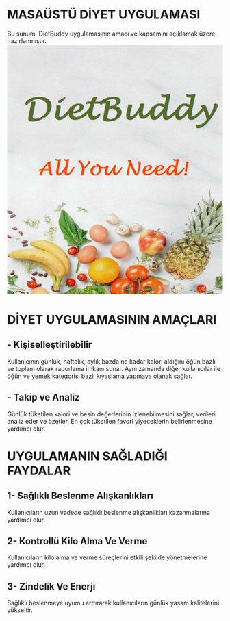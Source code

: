 # MASAÜSTÜ DİYET UYGULAMASI 
Bu sunum, DietBuddy uygulamasının amacı ve kapsamını açıklamak üzere hazırlanmıştır.
![MASAÜSTÜ DİYET UYGULAMASI](GitImages/Welcome.png)
# DİYET UYGULAMASININ AMAÇLARI
## - Kişiselleştirilebilir
Kullanıcının günlük, haftalık, aylık bazda ne kadar kalori aldığını öğün bazlı ve toplam olarak raporlama imkanı sunar.
Aynı zamanda diğer kullanıcılar ile öğün ve yemek kategorisi bazlı kıyaslama yapmaya olanak sağlar.
## - Takip ve Analiz
Günlük tüketilen kalori ve besin değerlerinin izlenebilmesini sağlar,
verileri analiz eder ve özetler. En çok tüketilen favori yiyeceklerin belirlenmesine yardımcı olur.
# UYGULAMANIN SAĞLADIĞI FAYDALAR
## 1-	Sağlıklı Beslenme Alışkanlıkları
Kullanıcıların uzun vadede sağlıklı beslenme alışkanlıkları kazanmalarına yardımcı olur.
## 2-	Kontrollü Kilo Alma Ve Verme
Kullanıcıların kilo alma ve verme süreçlerini etkili şekilde yönetmelerine yardımcı olur.
## 3-	Zindelik Ve Enerji
Sağlıklı beslenmeye uyumu arttırarak kullanıcıların günlük yaşam kalitelerini yükseltir.
